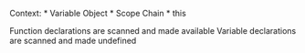 Context:
    * Variable Object
    * Scope Chain
    * this

Function declarations are scanned and made available
Variable declarations are scanned and made undefined